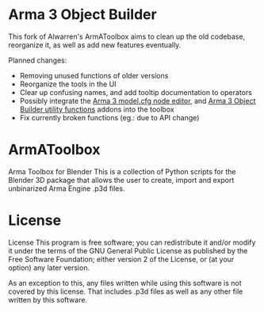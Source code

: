 # Arma 3 Object Builder

This fork of Alwarren's ArmAToolbox aims to clean up the old codebase, reorganize it, as well as add new features eventually.

Planned changes:
- Removing unused functions of older versions
- Reorganize the tools in the UI
- Clear up confusing names, and add tooltip documentation to operators
- Possibly integrate the [Arma 3 model.cfg node editor](https://github.com/MrClock8163/BlenderModelCfgEditor), and [Arma 3 Object Builder utility functions](https://github.com/MrClock8163/ToolsArchive/blob/main/Blender%20Python%20API/mrc_a3_objectbuilder.py) addons into the toolbox
- Fix currently broken functions (eg.: due to API change)

# ArmAToolbox
Arma Toolbox for Blender
This is a collection of Python scripts for the Blender 3D package
that allows the user to create, import and export unbinarized
Arma Engine .p3d files.

# License
License
This program is free software; you can redistribute it and/or modify 
it under the terms of the GNU General Public License as published by
the Free Software Foundation; either version 2 of the License, or 
(at your option) any later version.

As an exception to this, any files written while using this software
is not covered by this license. That includes .p3d files as well as
any other file written by this software.

